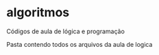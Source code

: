 # algoritmos
Códigos de aula de lógica e programação

Pasta contendo todos os arquivos da aula de logica 
